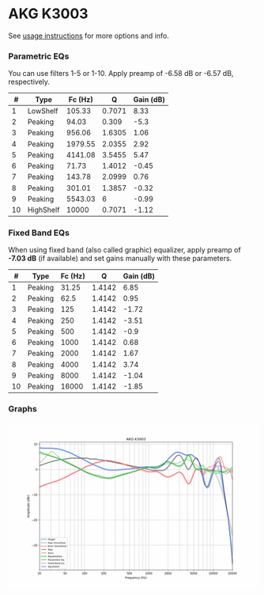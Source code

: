 # AKG K3003
See [usage instructions](https://github.com/jaakkopasanen/AutoEq#usage) for more options and info.

### Parametric EQs
You can use filters 1-5 or 1-10. Apply preamp of -6.58 dB or -6.57 dB, respectively.

|   # | Type      |   Fc (Hz) |      Q |   Gain (dB) |
|-----|-----------|-----------|--------|-------------|
|   1 | LowShelf  |    105.33 | 0.7071 |        8.33 |
|   2 | Peaking   |     94.03 | 0.309  |       -5.3  |
|   3 | Peaking   |    956.06 | 1.6305 |        1.06 |
|   4 | Peaking   |   1979.55 | 2.0355 |        2.92 |
|   5 | Peaking   |   4141.08 | 3.5455 |        5.47 |
|   6 | Peaking   |     71.73 | 1.4012 |       -0.45 |
|   7 | Peaking   |    143.78 | 2.0999 |        0.76 |
|   8 | Peaking   |    301.01 | 1.3857 |       -0.32 |
|   9 | Peaking   |   5543.03 | 6      |       -0.99 |
|  10 | HighShelf |  10000    | 0.7071 |       -1.12 |

### Fixed Band EQs
When using fixed band (also called graphic) equalizer, apply preamp of **-7.03 dB** (if available) and set gains manually with these parameters.

|   # | Type    |   Fc (Hz) |      Q |   Gain (dB) |
|-----|---------|-----------|--------|-------------|
|   1 | Peaking |     31.25 | 1.4142 |        6.85 |
|   2 | Peaking |     62.5  | 1.4142 |        0.95 |
|   3 | Peaking |    125    | 1.4142 |       -1.72 |
|   4 | Peaking |    250    | 1.4142 |       -3.51 |
|   5 | Peaking |    500    | 1.4142 |       -0.9  |
|   6 | Peaking |   1000    | 1.4142 |        0.68 |
|   7 | Peaking |   2000    | 1.4142 |        1.67 |
|   8 | Peaking |   4000    | 1.4142 |        3.74 |
|   9 | Peaking |   8000    | 1.4142 |       -1.04 |
|  10 | Peaking |  16000    | 1.4142 |       -1.85 |

### Graphs
![](./AKG%20K3003.png)
